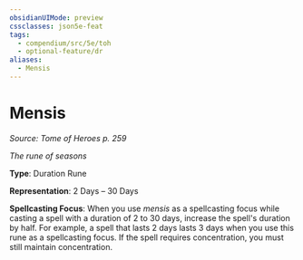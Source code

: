 ```yaml
---
obsidianUIMode: preview
cssclasses: json5e-feat
tags:
  - compendium/src/5e/toh
  - optional-feature/dr
aliases:
  - Mensis
---
```

# Mensis
*Source: Tome of Heroes p. 259*  

*The rune of seasons*

**Type**: Duration Rune

**Representation**: 2 Days – 30 Days

**Spellcasting Focus**: When you use *mensis* as a spellcasting focus while casting a spell with a duration of 2 to 30 days, increase the spell's duration by half. For example, a spell that lasts 2 days lasts 3 days when you use this rune as a spellcasting focus. If the spell requires concentration, you must still maintain concentration.